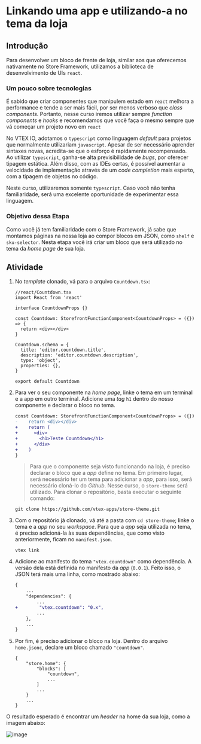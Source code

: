 # Linkando uma app e utilizando-a no tema da loja

## Introdução
Para desenvolver um bloco de frente de loja, similar aos que oferecemos nativamente no Store Framework, utilizamos a biblioteca de desenvolvimento de UIs `react`.

### Um pouco sobre tecnologias
É sabido que criar componentes que manipulem estado em `react` melhora a performance e tende a ser mais fácil, por ser menos verboso que *class components*. Portanto, nesse curso iremos utilizar sempre *function components* e *hooks* e recomendamos que você faça o mesmo sempre que vá começar um projeto novo em `react`

No VTEX IO, adotamos o `typescript` como linguagem *default* para projetos que normalmente utilizariam `javascript`. Apesar de ser necessário aprender sintaxes novas, acredita-se que o esforço é rapidamente recompensado. Ao utilizar `typescript`, ganha-se alta previsibilidade de *bugs*, por oferecer tipagem estática. Além disso, com as IDEs certas, é possível aumentar a velocidade de implementação através de um *code completion* mais esperto, com a tipagem de objetos no código.

Neste curso, utilizaremos somente `typescript`. Caso você não tenha familiaridade, será uma excelente oportunidade de experimentar essa linguagem.

### Objetivo dessa Etapa
Como você já tem familiaridade com o Store Framework, já sabe que montamos páginas na nossa loja ao compor blocos em JSON, como `shelf` e  `sku-selector`. Nesta etapa você irá criar um bloco que será utilizado no tema da *home page* de sua loja.

## Atividade
1. No *template* clonado, vá para o arquivo `Countdown.tsx`:

    ```tsx
    //react/Countdown.tsx
    import React from 'react'

    interface CountdownProps {}

    const Countdown: StorefrontFunctionComponent<CountdownProps> = ({}) => {
      return <div></div>
    }

    Countdown.schema = {
      title: 'editor.countdown.title',
      description: 'editor.countdown.description',
      type: 'object',
      properties: {},
    }

    export default Countdown
    ```

2. Para ver o seu componente na *home page*, linke o tema em um terminal e a app em outro terminal. Adicione uma *tag* `h1` dentro do nosso componente e declarar o bloco no tema.
    ```diff
    const Countdown: StorefrontFunctionComponent<CountdownProps> = ({}) => {
    -    return <div></div>
    +    return (
    +      <div>
    +        <h1>Teste Countdown</h1>
    +      </div>
    +    )
    }
    ```

    >Para que o componente seja visto funcionando na loja, é preciso declarar o bloco que a *app* define no tema. Em primeiro lugar, será necessário ter um tema para adicionar a *app*, para isso, será necessário cloná-lo do *Github*. Nesse curso, o `store-theme` será utilizado. Para clonar o repositório, basta executar o seguinte comando:

    ```
    git clone https://github.com/vtex-apps/store-theme.git
    ```

3. Com o repositório já clonado, vá até a pasta com `cd store-theme`; linke o tema e a *app* no seu *workspace*. Para que a *app* seja utilizada no tema, é preciso adicioná-la às suas dependências, que como visto anteriormente, ficam no `manifest.json`.
    ```
    vtex link
    ```
4. Adicione ao manifesto do tema `"vtex.countdown"` como dependência. A versão dela está definida no manifesto da *app* (`0.0.1`). Feito isso, o JSON terá mais uma linha, como mostrado abaixo:
    ```diff
    {
        ...
        "dependencies": {
            ...
    +        "vtex.countdown": "0.x",
            ...
        },
        ...
    }
    ```
5. Por fim, é preciso adicionar o bloco na loja. Dentro do arquivo `home.jsonc`, declare um bloco chamado `"countdown"`. 
    ```
    {
        "store.home": {
            "blocks": [
                "countdown",
                ...
            ]
            ...
        }
        ...
    }
    ```
O resultado esperado é encontrar um *header* na home da sua loja, como a imagem abaixo:

![image](https://user-images.githubusercontent.com/19495917/74960422-11d7d980-53eb-11ea-9d32-f0aa1340f0af.png)

